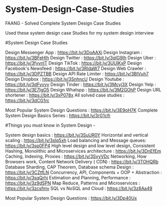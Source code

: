 # System-Design-Case-Studies
FAANG - Solved Complete System Design Case Studies

Used these system design case Studies for my system design interview

#System Design Case Studies

Design Messenger App : https://bit.ly/3DoAAXi
Design Instagram : https://bit.ly/3BFeHlh
Design Twitter : https://bit.ly/3qIG9Ih
Design Uber : https://bit.ly/3fyvnlT
Design TikTok : https://bit.ly/3UUlKxP
Design Facebook's Newsfeed : https://bit.ly/3RldaW7
Design Web Crawler : https://bit.ly/3DPZTBB
Design API Rate Limiter : https://bit.ly/3BIVuh7
Design Dropbox : https://bit.ly/3SnhncU
Design Youtube : https://bit.ly/3dFyvvy
Design Tinder : https://bit.ly/3Mcyj3X
Design Yelp : https://bit.ly/3E7IgO5
Design Whatspp : https://bit.ly/3M2GOhP
Design URL shortener : https://bit.ly/3xP078x
All solved case studies : https://bit.ly/3dCG1rc

Most Popular System Design Questions : https://bit.ly/3E9oH7K
Complete System Design Basics Series : https://bit.ly/3rG1cfr

#Things you must know in System Design -

System design basics : https://bit.ly/3SuUR0Y
Horizontal and vertical scaling : https://bit.ly/3slq5xh
Load balancing and Message queues: https://bit.ly/3sp0FP4
High level design and low level design, Consistent Hashing, Monolithic and Microservices architecture : https://bit.ly/3DnEfEm
Caching, Indexing, Proxies : https://bit.ly/3SvyVDc
Networking, How Browsers work, Content Network Delivery ( CDN) : https://bit.ly/3TOHQRb
Database Sharding, CAP Theorem, Database schema Design : https://bit.ly/3CZtfLN
Concurrency, API, Components + OOP + Abstraction : https://bit.ly/3sqQrhj
Estimation and Planning, Performance : https://bit.ly/3z9dSPN
Map Reduce, Patterns and Microservices : https://bit.ly/3zcsfmv
SQL vs NoSQL and Cloud : https://bit.ly/3z8Aa49

Most Popular System Design Questions : https://bit.ly/3Dp40Ux

